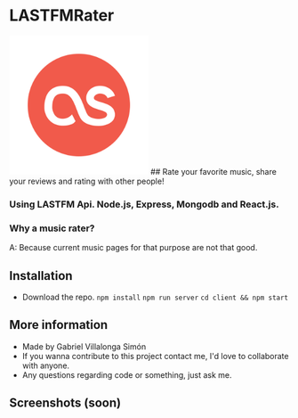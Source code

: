 # LASTFMRater

<img src="./client/src/logo.png" alt="Logolastfm" width="250" height="250">
## Rate your favorite music, share your reviews and rating with other people!

### Using LASTFM Api. Node.js, Express, Mongodb and React.js.

### Why a music rater?

A: Because current music pages for that purpose are not that good.

## Installation

- Download the repo.
  `npm install`
  `npm run server`
  `cd client && npm start`

## More information

- Made by Gabriel Villalonga Simón
- If you wanna contribute to this project contact me, I'd love to collaborate with anyone.
- Any questions regarding code or something, just ask me.

## Screenshots (soon)
